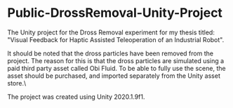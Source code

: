 # Public-DrossRemoval-Unity-Project
The Unity project for the Dross Removal experiment for my thesis titled: "Visual Feedback for Haptic Assisted Teleoperation of an Industrial Robot".

It should be noted that the dross particles have been removed from the project. The reason for this is that the dross particles are simulated using a paid third party asset called Obi Fluid. To be able to fully use the scene, the asset should be purchased, and imported separately from the Unity asset store.\\

The project was created using Unity 2020.1.9f1. 

